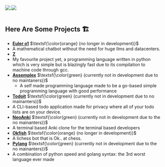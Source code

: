 <a href="">
  <img align="center" src="https://github-readme-stats.vercel.app/api?username=Prime-Lasking&theme=github_dark&show=None&show_icons=true" />
</a>
<a href="">
  <img align="center" src="https://github-readme-stats.vercel.app/api/top-langs/?username=Prime-Lasking&theme=github_dark&layout=compact" />
</a>

<br/>
<br/>


## Here Are Some Projects 🏗
*  [**Euler o1**](https://github.com/Prime-Lasking/Euler-o1) $\textsf{\color{orange} (no longer in development)}$
  * A mathematical chatbot without the need for huge llms and datacenters.
*  [**Z**](https://github.com/Prime-Lasking/Z) 
  * My favourite project yet, a programming language written in python which is very simple but is blazingly fast due to its compilation to machine code through gcc.
* [**Assemplex**](https://github.com/Prime-Lasking/Assemplex) $\textsf{\color{green} (currently not in development due to no maintaners)}$
  * A self made programming language made to be a go-based simple programming language with good performance 
*  [**Todoit**](https://github.com/Prime-Lasking/Todoit) $\textsf{\color{green} (currently not in development due to no mainanters)}$
  * A CLI-based todo application made for privacy where all of your todo lists are on your device.
*  [**NeoAnki**](https://github.com/Prime-Lasking/NeoAnki) $\textsf{\color{green} (currently not in development due to the no mainanters)}$
  * A terminal based Anki clone for the terminal based developers
*  [**Okfish**](https://github.com/Prime-Lasking/Okfish) $\textsf{\color{orange} (no longer in development)}$
  * A lichess bot that is Ok.. at chess.
*  [**Pylang**](https://github.com/Prime-Lasking/Pylang) $\textsf{\color{green} (currently not in development due to the no mainanters)}$
  * A combination of python speed and golang syntax: the 3rd worst language ever made
